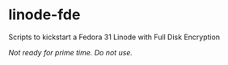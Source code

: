 # linode-fde

Scripts to kickstart a Fedora 31 Linode with Full Disk Encryption

*Not ready for prime time. Do not use.*

